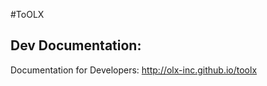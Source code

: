 #ToOLX

Dev Documentation:
------------
Documentation for Developers: http://olx-inc.github.io/toolx
